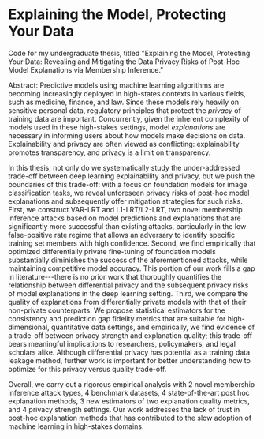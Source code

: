 # Explaining the Model, Protecting Your Data
Code for my undergraduate thesis, titled "Explaining the Model, Protecting Your Data: Revealing and Mitigating the Data Privacy Risks of Post-Hoc Model Explanations via Membership Inference."

Abstract:
Predictive models using machine learning algorithms are becoming increasingly deployed in high-states contexts in various fields, such as medicine, finance, and law. Since these models rely heavily on sensitive personal data, regulatory principles that protect the *privacy* of training data are important. Concurrently, given the inherent complexity of models used in these high-stakes settings, model *explanations* are necessary in informing users about how models make decisions on data. Explainability and privacy are often viewed as conflicting: explainability promotes transparency, and privacy is a limit on transparency. 

In this thesis, not only do we systematically study the under-addressed trade-off between deep learning explainability and privacy, but we push the boundaries of this trade-off: with a focus on foundation models for image classification tasks, we reveal unforeseen privacy risks of post-hoc model explanations and subsequently offer mitigation strategies for such risks. First, we construct VAR-LRT and L1-LRT/L2-LRT, two novel membership inference attacks based on model predictions and explanations that are significantly more successful than existing attacks, particularly in the low false-positive rate regime that allows an adversary to identify specific training set members with high confidence. Second, we find empirically that optimized differentially private fine-tuning of foundation models substantially diminishes the success of the aforementioned attacks, while maintaining competitive model accuracy. This portion of our work fills a gap in literature---there is no prior work that thoroughly quantifies the relationship between differential privacy and the subsequent privacy risks of model explanations in the deep learning setting. Third, we compare the quality of explanations from differentially private models with that of their non-private counterparts. We propose statistical estimators for the consistency and prediction gap fidelity metrics that are suitable for high-dimensional, quantitative data settings, and empirically, we find evidence of a trade-off between privacy strength and explanation quality; this trade-off bears meaningful implications to researchers, policymakers, and legal scholars alike. Although differential privacy has potential as a training data leakage method, further work is important for better understanding how to optimize for this privacy versus quality trade-off.

Overall, we carry out a rigorous empirical analysis with 2 novel membership inference attack types, 4 benchmark datasets, 4 state-of-the-art post hoc explanation methods, 3 new estimators of two explanation quality metrics, and 4 privacy strength settings. Our work addresses the lack of trust in post-hoc explanation methods that has contributed to the slow adoption of machine learning in high-stakes domains.     
